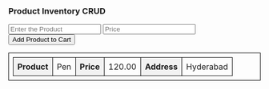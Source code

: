 
<!DOCTYPE html>
<html>
<head>
  <title>CRUD Example</title>
  <style>
    table, th, td {
      border: 1px solid black;
      border-collapse: collapse;
      padding: 8px;
    }
    th {
      background-color: #f2f2f2;
    }
  </style>
</head>
<body>
  <h3>Product Inventory CRUD</h3>
  <form id="usersForm">
    <input type="text" id="Product" placeholder="Enter the Product" required>
    <input type="email" id="Price" placeholder="Price" required>
    <button type="submit">Add Product to Cart</button>
  </form>

  <table id="userTable">
    <thead>
      <tr>
        <th>Product</th>
        <td> Pen</td>
        <th>Price</th>
        <td> 120.00</td>
        <th>Address</th>
        <td> Hyderabad</td>
      </tr>
    </thead>
    <tbody id="userTableBody">
      <!-- Rows will be inserted here -->
    </tbody>
  </table>

  <script>
    const usersForm = document.getElementById('usersForm');
    const nameInput = document.getElementById('name');
    const emailInput = document.getElementById('email');
    const userTableBody = document.getElementById('userTableBody');

    let users = [];
    let editIndex = null;

    usersForm.addEventListener('submit', function(e) {
      e.preventDefault();

      const name = nameInput.value.trim();
      const email = emailInput.value.trim();

      if (editIndex === null) {
        users.push({ name, email });
      } else {
        users[editIndex] = { name, email };
        editIndex = null;
      }

      usersForm.reset();
      renderTable();
    });

    function renderTable() {
      userTableBody.innerHTML = '';
      users.forEach((user, index) => {
        const row = document.createElement('tr');

        row.innerHTML = `
          <td>${user.name}</td>
          <td>${user.email}</td>
          <td>
          <button onclick="editUser(${index})">Edit</button>
          <button onclick="deleteUser(${index})">Delete</button>
          </td>
        `;

        userTableBody.appendChild(row);
      });
    }

    function editUser(index) {
      const user = users[index];
      nameInput.value = user.name;
      emailInput.value = user.email;
      editIndex = index;
    }

    function deleteUser(index) {
      users.splice(index, 1);
      renderTable();
    }
  </script>
</body>
</html>
